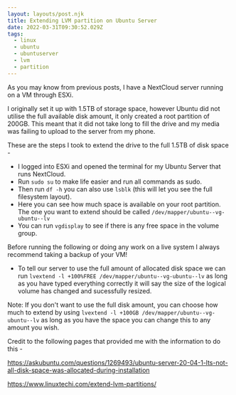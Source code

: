 ```yaml
---
layout: layouts/post.njk
title: Extending LVM partition on Ubuntu Server
date: 2022-03-31T09:30:52.029Z
tags:
  - linux
  - ubuntu
  - ubuntuserver
  - lvm
  - partition
---
```

As you may know from previous posts, I have a NextCloud server running on a VM through ESXi. 

I originally set it up with 1.5TB of storage space, however Ubuntu did not utilise the full available disk amount, it only created a root partition of 200GB. This meant that it did not take long to fill the drive and my media was failing to upload to the server from my phone. 



These are the steps I took to extend the drive to the full 1.5TB of disk space - 



* I logged into ESXi and opened the terminal for my Ubuntu Server that runs NextCloud. 
* Run `sudo su` to make life easier and run all commands as sudo.
* Then run `df -h` you can also use `lsblk` (this will let you see the full filesystem layout).
* Here you can see how much space is available on your root partition. The one you want to extend should be called `/dev/mapper/ubuntu--vg-ubuntu--lv`
* You can run `vgdisplay` to see if there is any free space in the volume group.

Before running the following or doing any work on a live system I always recommend taking a backup of your VM! 

* To tell our server to use the full amount of allocated disk space we can run `lvextend -l +100%FREE /dev/mapper/ubuntu--vg-ubuntu--lv` as long as you have typed everything correctly it will say the size of the logical volume has changed and sucessfully resized.

Note: If you don't want to use the full disk amount, you can choose how much to extend by using `lvextend -l +100GB /dev/mapper/ubuntu--vg-ubuntu--lv` as long as you have the space you can change this to any amount you wish. 



Credit to the following pages that provided me with the information to do this -

<https://askubuntu.com/questions/1269493/ubuntu-server-20-04-1-lts-not-all-disk-space-was-allocated-during-installation>

<https://www.linuxtechi.com/extend-lvm-partitions/>